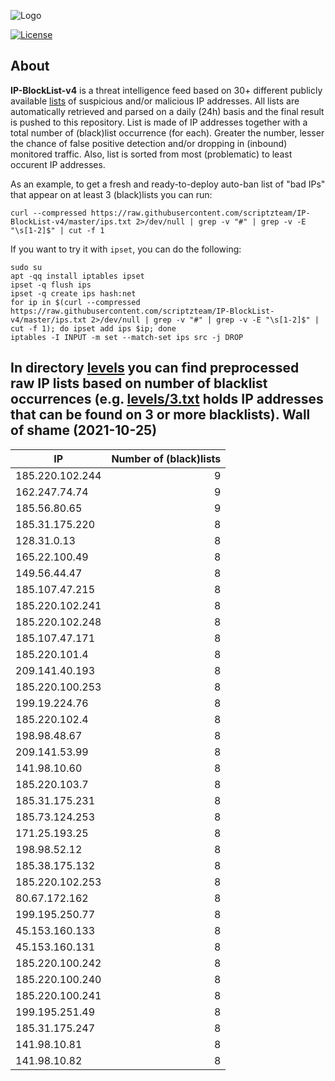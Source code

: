 ![Logo](https://i.imgur.com/PyKLAe7.png)

[![License](https://img.shields.io/badge/license-The_Unlicense-red.svg)](https://unlicense.org/)

About
----

**IP-BlockList-v4** is a threat intelligence feed based on 30+ different publicly available [lists](https://github.com/stamparm/maltrail) of suspicious and/or malicious IP addresses. All lists are automatically retrieved and parsed on a daily (24h) basis and the final result is pushed to this repository. List is made of IP addresses together with a total number of (black)list occurrence (for each). Greater the number, lesser the chance of false positive detection and/or dropping in (inbound) monitored traffic. Also, list is sorted from most (problematic) to least occurent IP addresses.

As an example, to get a fresh and ready-to-deploy auto-ban list of "bad IPs" that appear on at least 3 (black)lists you can run:

```
curl --compressed https://raw.githubusercontent.com/scriptzteam/IP-BlockList-v4/master/ips.txt 2>/dev/null | grep -v "#" | grep -v -E "\s[1-2]$" | cut -f 1
```

If you want to try it with `ipset`, you can do the following:

```
sudo su
apt -qq install iptables ipset
ipset -q flush ips
ipset -q create ips hash:net
for ip in $(curl --compressed https://raw.githubusercontent.com/scriptzteam/IP-BlockList-v4/master/ips.txt 2>/dev/null | grep -v "#" | grep -v -E "\s[1-2]$" | cut -f 1); do ipset add ips $ip; done
iptables -I INPUT -m set --match-set ips src -j DROP
```

In directory [levels](levels) you can find preprocessed raw IP lists based on number of blacklist occurrences (e.g. [levels/3.txt](levels/3.txt) holds IP addresses that can be found on 3 or more blacklists).
Wall of shame (2021-10-25)
----

|IP|Number of (black)lists|
|---|--:|
185.220.102.244|9
162.247.74.74|9
185.56.80.65|9
185.31.175.220|8
128.31.0.13|8
165.22.100.49|8
149.56.44.47|8
185.107.47.215|8
185.220.102.241|8
185.220.102.248|8
185.107.47.171|8
185.220.101.4|8
209.141.40.193|8
185.220.100.253|8
199.19.224.76|8
185.220.102.4|8
198.98.48.67|8
209.141.53.99|8
141.98.10.60|8
185.220.103.7|8
185.31.175.231|8
185.73.124.253|8
171.25.193.25|8
198.98.52.12|8
185.38.175.132|8
185.220.102.253|8
80.67.172.162|8
199.195.250.77|8
45.153.160.133|8
45.153.160.131|8
185.220.100.242|8
185.220.100.240|8
185.220.100.241|8
199.195.251.49|8
185.31.175.247|8
141.98.10.81|8
141.98.10.82|8
